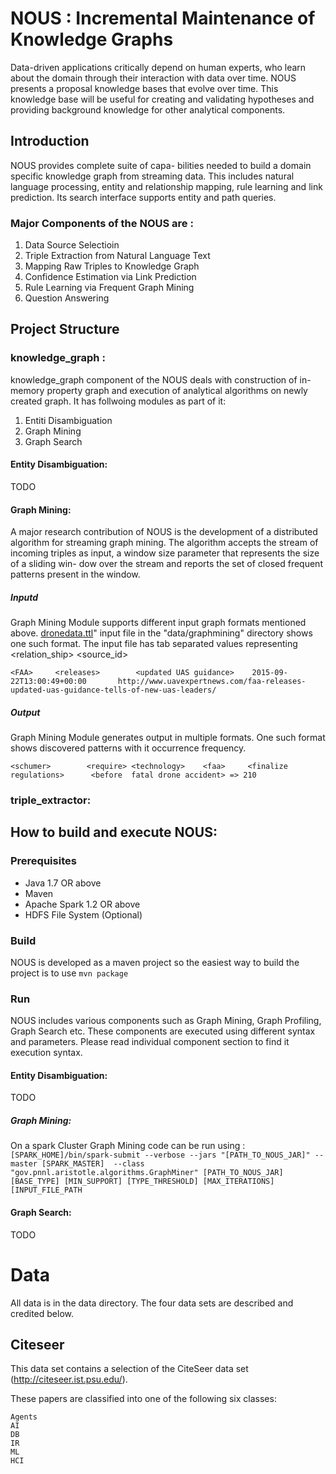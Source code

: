 # NOUS : Incremental Maintenance of Knowledge Graphs
Data-driven applications critically depend on human experts,
who learn about the domain through their interaction with data
over time. NOUS presents a proposal knowledge bases that evolve over time. This
knowledge base will be useful for creating and validating
hypotheses and providing background knowledge for other analytical components.

## Introduction	
NOUS provides complete suite of capa- bilities needed to build a domain specific knowledge graph from streaming data. This includes natural language processing, entity and relationship mapping, rule learning and link prediction. Its search interface supports entity and path queries.

### Major Components of the NOUS are :

1. Data Source Selectioin
2. Triple Extraction from Natural Language Text
3. Mapping Raw Triples to Knowledge Graph
4. Confidence Estimation via Link Prediction
5. Rule Learning via Frequent Graph Mining
6. Question Answering

## Project Structure

### knowledge_graph : 
knowledge_graph component of the NOUS deals with construction of in-memory property graph and execution of analytical algorithms on newly created graph. It has follwoing modules as part of it:
1. Entiti Disambiguation
2. Graph Mining
3. Graph Search

#### Entity Disambiguation: 

TODO

#### Graph Mining:
A major research contribution of NOUS is the development of a distributed algorithm for streaming graph mining. The algorithm accepts the stream of incoming triples as input, a window size parameter that represents the size of a sliding win- dow over the stream and reports the set of closed frequent patterns present in the window. 

##### Inputd
Graph Mining Module supports different input graph formats mentioned above. [dronedata.ttl](https://github.com/streaming-graphs/NOUS/blob/master/data/graphmining/dronedata.ttl)" input file in the "data/graphmining" directory shows one such format. The input file has tab separated values representing <subject> <relation_ship> <object> <timestamp> <source_id>

`<FAA>     <releases>        <updated UAS guidance>    2015-09-22T13:00:49+00:00       http://www.uavexpertnews.com/faa-releases-updated-uas-guidance-tells-of-new-uas-leaders/`

##### Output

Graph Mining Module generates output in multiple formats. One such format shows discovered patterns with it occurrence frequency.

`<schumer>        <require> <technology>    <faa>     <finalize regulations>      <before  fatal drone accident> => 210`


### triple_extractor:

## How to build and execute NOUS:
### Prerequisites
* Java 1.7 OR above
* Maven
* Apache Spark 1.2 OR above
* HDFS File System (Optional)

### Build
NOUS is developed as a maven project so the easiest way to build the project is to use `mvn package`
### Run
NOUS includes various components such as Graph Mining, Graph Profiling, Graph Search etc.
These components are executed using different syntax and parameters. Please read individual component section to find it execution syntax.

#### Entity Disambiguation: 

TODO

##### Graph Mining:
On a spark Cluster Graph Mining code can be run using :
`[SPARK_HOME]/bin/spark-submit --verbose --jars "[PATH_TO_NOUS_JAR]" --master [SPARK_MASTER]  --class "gov.pnnl.aristotle.algorithms.GraphMiner" [PATH_TO_NOUS_JAR]  [BASE_TYPE] [MIN_SUPPORT] [TYPE_THRESHOLD] [MAX_ITERATIONS] [INPUT_FILE_PATH `


#### Graph Search:

TODO

Data
====
All data is in the data directory. The four data sets are described and credited below.

Citeseer
--------
This data set contains a selection of the CiteSeer data set (http://citeseer.ist.psu.edu/).

These papers are classified into one of the following six classes:

	Agents
	AI
	DB
	IR
	ML
	HCI
